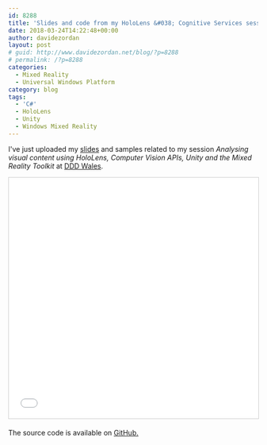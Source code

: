 ```yaml
---
id: 8288
title: 'Slides and code from my HoloLens &#038; Cognitive Services session at DDD Wales'
date: 2018-03-24T14:22:48+00:00
author: davidezordan
layout: post
# guid: http://www.davidezordan.net/blog/?p=8288
# permalink: /?p=8288
categories:
  - Mixed Reality
  - Universal Windows Platform
category: blog
tags:
  - 'C#'
  - HoloLens
  - Unity
  - Windows Mixed Reality
---
```

<p style="text-align: left;">I've just uploaded my <a href="https://www.slideshare.net/DavideZordan1/analysing-visual-content-using-hololens-computer-vision-apis-unity-and-the-windows-mixed-reality-toolkit" target="_blank" rel="noopener">slides</a> and samples related to my session <em>Analysing visual content using HoloLens, Computer Vision APIs, Unity and the Mixed Reality Toolkit </em>at <a href="https://www.dddwales.com/" target="_blank" rel="noopener">DDD Wales</a>.</p>
<iframe width="595" height="485" style="border: 1px solid #CCC; border-width: 1px; margin-bottom: 5px; max-width: 100%;" src="//www.slideshare.net/slideshow/embed_code/key/eipfVi7cbGDrLH" frameborder="0" marginwidth="0" marginheight="0" scrolling="no" allowfullscreen="allowfullscreen"></iframe>

The source code is available on <a href="https://github.com/davidezordan/CognitiveServicesSamples" target="_blank" rel="noopener">GitHub.</a>
